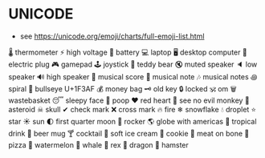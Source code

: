 # UNICODE
- see https://unicode.org/emoji/charts/full-emoji-list.html

🌡  thermometer
⚡  high voltage
🔋  battery
💻  laptop
🖥  desktop computer
🔌  electric plug
🎮  gamepad
🕹  joystick
🧸   teddy bear
🔇  muted speaker
🔈  low speaker
🔊  high speaker
🎼  musical score
🎵  musical note
🎶  musical notes
꩜   spiral
🎯  bullseye U+1F3AF
💰  money bag
🗝  old key
🔒  locked
🕉  om
🗑  wastebasket
😴  sleepy face
💩  poop
❤   red heart
🙈  see no evil monkey
👾  asteroid
☠   skull
✔   check mark
❌  cross mark
🔥  fire
❄   snowflake
💧  droplet
⭐  star
☀   sun
🌓  first quarter moon
🚀  rocker
🌎  globe with americas
🍹  tropical drink
🍺  beer mug
🍸  cocktail
🍦  soft ice cream
🍪  cookie
🍖  meat on bone
🍕  pizza
🍉  watermelon
🐳  whale
🦖  rex
🐉  dragon
🐹  hamster

